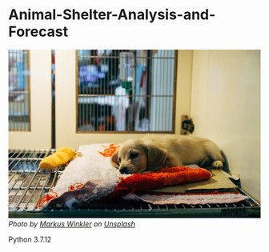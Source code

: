 # Animal-Shelter-Analysis-and-Forecast

<p>
    <img src="image.jpg" alt>
    <em>Photo by <a href="https://unsplash.com/@markuswinkler?utm_source=unsplash&utm_medium=referral&utm_content=creditCopyText">Markus Winkler</a> on <a href="https://unsplash.com/s/photos/animal-shelter?utm_source=unsplash&utm_medium=referral&utm_content=creditCopyText">Unsplash</a>
  </em>
</p>


Python 3.7.12
